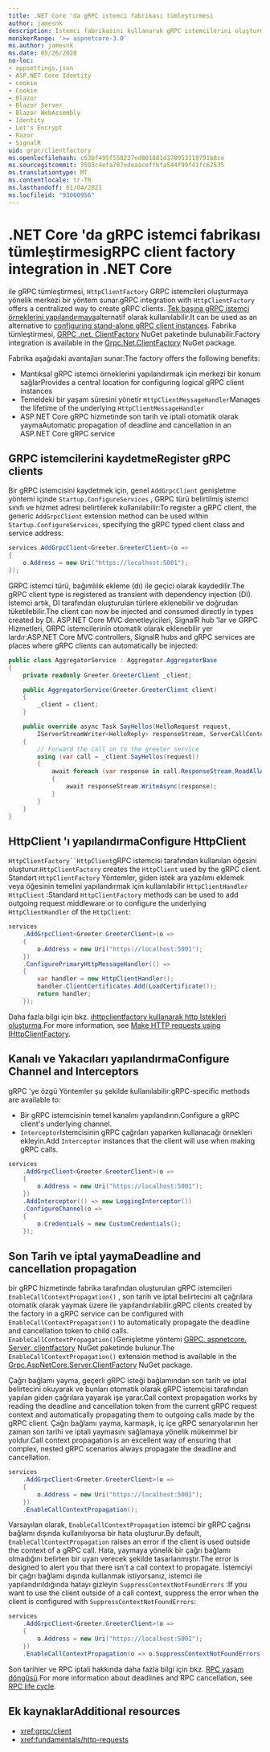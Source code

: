 ```yaml
---
title: .NET Core 'da gRPC istemci fabrikası tümleştirmesi
author: jamesnk
description: İstemci fabrikasını kullanarak gRPC istemcilerini oluşturmayı öğrenin.
monikerRange: '>= aspnetcore-3.0'
ms.author: jamesnk
ms.date: 05/26/2020
no-loc:
- appsettings.json
- ASP.NET Core Identity
- cookie
- Cookie
- Blazor
- Blazor Server
- Blazor WebAssembly
- Identity
- Let's Encrypt
- Razor
- SignalR
uid: grpc/clientfactory
ms.openlocfilehash: c63bf495f558237ed801881d378953119791b8ce
ms.sourcegitcommit: 3593c4efa707edeaaceffbfa544f99f41fc62535
ms.translationtype: MT
ms.contentlocale: tr-TR
ms.lasthandoff: 01/04/2021
ms.locfileid: "93060956"
---
```

# <a name="grpc-client-factory-integration-in-net-core"></a><span data-ttu-id="118e8-103">.NET Core 'da gRPC istemci fabrikası tümleştirmesi</span><span class="sxs-lookup"><span data-stu-id="118e8-103">gRPC client factory integration in .NET Core</span></span>

<span data-ttu-id="118e8-104">ile gRPC tümleştirmesi, `HttpClientFactory` GRPC istemcileri oluşturmaya yönelik merkezi bir yöntem sunar.</span><span class="sxs-lookup"><span data-stu-id="118e8-104">gRPC integration with `HttpClientFactory` offers a centralized way to create gRPC clients.</span></span> <span data-ttu-id="118e8-105">[Tek başına gRPC istemci örneklerini yapılandırmaya](xref:grpc/client)alternatif olarak kullanılabilir.</span><span class="sxs-lookup"><span data-stu-id="118e8-105">It can be used as an alternative to [configuring stand-alone gRPC client instances](xref:grpc/client).</span></span> <span data-ttu-id="118e8-106">Fabrika tümleştirmesi, [GRPC .net. ClientFactory](https://www.nuget.org/packages/Grpc.Net.ClientFactory) NuGet paketinde bulunabilir.</span><span class="sxs-lookup"><span data-stu-id="118e8-106">Factory integration is available in the [Grpc.Net.ClientFactory](https://www.nuget.org/packages/Grpc.Net.ClientFactory) NuGet package.</span></span>

<span data-ttu-id="118e8-107">Fabrika aşağıdaki avantajları sunar:</span><span class="sxs-lookup"><span data-stu-id="118e8-107">The factory offers the following benefits:</span></span>

* <span data-ttu-id="118e8-108">Mantıksal gRPC istemci örneklerini yapılandırmak için merkezi bir konum sağlar</span><span class="sxs-lookup"><span data-stu-id="118e8-108">Provides a central location for configuring logical gRPC client instances</span></span>
* <span data-ttu-id="118e8-109">Temeldeki bir yaşam süresini yönetir `HttpClientMessageHandler`</span><span class="sxs-lookup"><span data-stu-id="118e8-109">Manages the lifetime of the underlying `HttpClientMessageHandler`</span></span>
* <span data-ttu-id="118e8-110">ASP.NET Core gRPC hizmetinde son tarih ve iptali otomatik olarak yayma</span><span class="sxs-lookup"><span data-stu-id="118e8-110">Automatic propagation of deadline and cancellation in an ASP.NET Core gRPC service</span></span>

## <a name="register-grpc-clients"></a><span data-ttu-id="118e8-111">GRPC istemcilerini kaydetme</span><span class="sxs-lookup"><span data-stu-id="118e8-111">Register gRPC clients</span></span>

<span data-ttu-id="118e8-112">Bir gRPC istemcisini kaydetmek için, genel `AddGrpcClient` genişletme yöntemi içinde `Startup.ConfigureServices` , GRPC türü belirtilmiş istemci sınıfı ve hizmet adresi belirtilerek kullanılabilir:</span><span class="sxs-lookup"><span data-stu-id="118e8-112">To register a gRPC client, the generic `AddGrpcClient` extension method can be used within `Startup.ConfigureServices`, specifying the gRPC typed client class and service address:</span></span>

```csharp
services.AddGrpcClient<Greeter.GreeterClient>(o =>
{
    o.Address = new Uri("https://localhost:5001");
});
```

<span data-ttu-id="118e8-113">GRPC istemci türü, bağımlılık ekleme (dı) ile geçici olarak kaydedilir.</span><span class="sxs-lookup"><span data-stu-id="118e8-113">The gRPC client type is registered as transient with dependency injection (DI).</span></span> <span data-ttu-id="118e8-114">İstemci artık, DI tarafından oluşturulan türlere eklenebilir ve doğrudan tüketilebilir.</span><span class="sxs-lookup"><span data-stu-id="118e8-114">The client can now be injected and consumed directly in types created by DI.</span></span> <span data-ttu-id="118e8-115">ASP.NET Core MVC denetleyicileri, SignalR hub 'lar ve GRPC Hizmetleri, GRPC istemcilerinin otomatik olarak eklenebilir yer lardır:</span><span class="sxs-lookup"><span data-stu-id="118e8-115">ASP.NET Core MVC controllers, SignalR hubs and gRPC services are places where gRPC clients can automatically be injected:</span></span>

```csharp
public class AggregatorService : Aggregator.AggregatorBase
{
    private readonly Greeter.GreeterClient _client;

    public AggregatorService(Greeter.GreeterClient client)
    {
        _client = client;
    }

    public override async Task SayHellos(HelloRequest request,
        IServerStreamWriter<HelloReply> responseStream, ServerCallContext context)
    {
        // Forward the call on to the greeter service
        using (var call = _client.SayHellos(request))
        {
            await foreach (var response in call.ResponseStream.ReadAllAsync())
            {
                await responseStream.WriteAsync(response);
            }
        }
    }
}
```

## <a name="configure-httpclient"></a><span data-ttu-id="118e8-116">HttpClient 'ı yapılandırma</span><span class="sxs-lookup"><span data-stu-id="118e8-116">Configure HttpClient</span></span>

<span data-ttu-id="118e8-117">`HttpClientFactory``HttpClient`gRPC istemcisi tarafından kullanılan öğesini oluşturur.</span><span class="sxs-lookup"><span data-stu-id="118e8-117">`HttpClientFactory` creates the `HttpClient` used by the gRPC client.</span></span> <span data-ttu-id="118e8-118">Standart `HttpClientFactory` Yöntemler, giden istek ara yazılımı eklemek veya öğesinin temelini yapılandırmak için kullanılabilir `HttpClientHandler` `HttpClient` :</span><span class="sxs-lookup"><span data-stu-id="118e8-118">Standard `HttpClientFactory` methods can be used to add outgoing request middleware or to configure the underlying `HttpClientHandler` of the `HttpClient`:</span></span>

```csharp
services
    .AddGrpcClient<Greeter.GreeterClient>(o =>
    {
        o.Address = new Uri("https://localhost:5001");
    })
    .ConfigurePrimaryHttpMessageHandler(() =>
    {
        var handler = new HttpClientHandler();
        handler.ClientCertificates.Add(LoadCertificate());
        return handler;
    });
```

<span data-ttu-id="118e8-119">Daha fazla bilgi için bkz. [ıhttpclientfactory kullanarak http Istekleri oluşturma](xref:fundamentals/http-requests).</span><span class="sxs-lookup"><span data-stu-id="118e8-119">For more information, see [Make HTTP requests using IHttpClientFactory](xref:fundamentals/http-requests).</span></span>

## <a name="configure-channel-and-interceptors"></a><span data-ttu-id="118e8-120">Kanalı ve Yakacıları yapılandırma</span><span class="sxs-lookup"><span data-stu-id="118e8-120">Configure Channel and Interceptors</span></span>

<span data-ttu-id="118e8-121">gRPC 'ye özgü Yöntemler şu şekilde kullanılabilir:</span><span class="sxs-lookup"><span data-stu-id="118e8-121">gRPC-specific methods are available to:</span></span>

* <span data-ttu-id="118e8-122">Bir gRPC istemcisinin temel kanalını yapılandırın.</span><span class="sxs-lookup"><span data-stu-id="118e8-122">Configure a gRPC client's underlying channel.</span></span>
* <span data-ttu-id="118e8-123">`Interceptor`Istemcisinin gRPC çağrıları yaparken kullanacağı örnekleri ekleyin.</span><span class="sxs-lookup"><span data-stu-id="118e8-123">Add `Interceptor` instances that the client will use when making gRPC calls.</span></span>

```csharp
services
    .AddGrpcClient<Greeter.GreeterClient>(o =>
    {
        o.Address = new Uri("https://localhost:5001");
    })
    .AddInterceptor(() => new LoggingInterceptor())
    .ConfigureChannel(o =>
    {
        o.Credentials = new CustomCredentials();
    });
```

## <a name="deadline-and-cancellation-propagation"></a><span data-ttu-id="118e8-124">Son Tarih ve iptal yayma</span><span class="sxs-lookup"><span data-stu-id="118e8-124">Deadline and cancellation propagation</span></span>

<span data-ttu-id="118e8-125">bir gRPC hizmetinde fabrika tarafından oluşturulan gRPC istemcileri `EnableCallContextPropagation()` , son tarih ve iptal belirtecini alt çağrılara otomatik olarak yaymak üzere ile yapılandırılabilir.</span><span class="sxs-lookup"><span data-stu-id="118e8-125">gRPC clients created by the factory in a gRPC service can be configured with `EnableCallContextPropagation()` to automatically propagate the deadline and cancellation token to child calls.</span></span> <span data-ttu-id="118e8-126">`EnableCallContextPropagation()`Genişletme yöntemi [GRPC. aspnetcore. Server. clientfactory](https://www.nuget.org/packages/Grpc.AspNetCore.Server.ClientFactory) NuGet paketinde bulunur.</span><span class="sxs-lookup"><span data-stu-id="118e8-126">The `EnableCallContextPropagation()` extension method is available in the [Grpc.AspNetCore.Server.ClientFactory](https://www.nuget.org/packages/Grpc.AspNetCore.Server.ClientFactory) NuGet package.</span></span>

<span data-ttu-id="118e8-127">Çağrı bağlamı yayma, geçerli gRPC isteği bağlamından son tarih ve iptal belirtecini okuyarak ve bunları otomatik olarak gRPC istemcisi tarafından yapılan giden çağrılara yayarak işe yarar.</span><span class="sxs-lookup"><span data-stu-id="118e8-127">Call context propagation works by reading the deadline and cancellation token from the current gRPC request context and automatically propagating them to outgoing calls made by the gRPC client.</span></span> <span data-ttu-id="118e8-128">Çağrı bağlamı yayma, karmaşık, iç içe gRPC senaryolarının her zaman son tarihi ve iptali yaymasını sağlamaya yönelik mükemmel bir yoldur.</span><span class="sxs-lookup"><span data-stu-id="118e8-128">Call context propagation is an excellent way of ensuring that complex, nested gRPC scenarios always propagate the deadline and cancellation.</span></span>

```csharp
services
    .AddGrpcClient<Greeter.GreeterClient>(o =>
    {
        o.Address = new Uri("https://localhost:5001");
    })
    .EnableCallContextPropagation();
```

<span data-ttu-id="118e8-129">Varsayılan olarak, `EnableCallContextPropagation` istemci bir gRPC çağrısı bağlamı dışında kullanılıyorsa bir hata oluşturur.</span><span class="sxs-lookup"><span data-stu-id="118e8-129">By default, `EnableCallContextPropagation` raises an error if the client is used outside the context of a gRPC call.</span></span> <span data-ttu-id="118e8-130">Hata, yaymaya yönelik bir çağrı bağlamı olmadığını belirten bir uyarı verecek şekilde tasarlanmıştır.</span><span class="sxs-lookup"><span data-stu-id="118e8-130">The error is designed to alert you that there isn't a call context to propagate.</span></span> <span data-ttu-id="118e8-131">İstemciyi bir çağrı bağlamı dışında kullanmak istiyorsanız, istemci ile yapılandırıldığında hatayı gizleyin `SuppressContextNotFoundErrors` :</span><span class="sxs-lookup"><span data-stu-id="118e8-131">If you want to use the client outside of a call context, suppress the error when the client is configured with `SuppressContextNotFoundErrors`:</span></span>

```csharp
services
    .AddGrpcClient<Greeter.GreeterClient>(o =>
    {
        o.Address = new Uri("https://localhost:5001");
    })
    .EnableCallContextPropagation(o => o.SuppressContextNotFoundErrors = true);
```

<span data-ttu-id="118e8-132">Son tarihler ve RPC iptali hakkında daha fazla bilgi için bkz. [RPC yaşam döngüsü](https://www.grpc.io/docs/guides/concepts/#rpc-life-cycle).</span><span class="sxs-lookup"><span data-stu-id="118e8-132">For more information about deadlines and RPC cancellation, see [RPC life cycle](https://www.grpc.io/docs/guides/concepts/#rpc-life-cycle).</span></span>

## <a name="additional-resources"></a><span data-ttu-id="118e8-133">Ek kaynaklar</span><span class="sxs-lookup"><span data-stu-id="118e8-133">Additional resources</span></span>

* <xref:grpc/client>
* <xref:fundamentals/http-requests>
